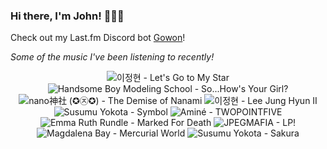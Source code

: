 ### Hi there, I'm John! 🏄🏻‍♂️

Check out my Last.fm Discord bot [Gowon](http://gowon.ca)!

_Some of the music I've been listening to recently!_


<!-- lastfm -->
<p align="center"><img src="https://lastfm.freetls.fastly.net/i/u/64s/aea83b0740e5460ec63b5f8d181d8ca4.png" title="이정현 - Let's Go to My Star"> <img src="https://lastfm.freetls.fastly.net/i/u/64s/68f34c23b922c23bd27b1dc5f044010e.jpg" title="Handsome Boy Modeling School - So...How's Your Girl?"> <img src="https://lastfm.freetls.fastly.net/i/u/64s/fbf23d0c424de974a904fda3b523f5bc.jpg" title="nano神社 (✪㉨✪) - The Demise of Nanami"> <img src="https://lastfm.freetls.fastly.net/i/u/64s/86a720f82226b133f33e80346b6e5987.png" title="이정현 - Lee Jung Hyun II"> <img src="https://lastfm.freetls.fastly.net/i/u/64s/954ccffca43551bbcd3991f92dd49a1a.png" title="Susumu Yokota - Symbol"> <img src="https://lastfm.freetls.fastly.net/i/u/64s/adbdfabf659b4c3480ecc35d03747764.jpg" title="Aminé - TWOPOINTFIVE"> <img src="https://lastfm.freetls.fastly.net/i/u/64s/8acd892fd683a67dbb8a87734c1eb94d.jpg" title="Emma Ruth Rundle - Marked For Death"> <img src="https://lastfm.freetls.fastly.net/i/u/64s/824d6fe0b424b132b67dd6ab6ec0720a.png" title="JPEGMAFIA - LP!"> <img src="https://lastfm.freetls.fastly.net/i/u/64s/c1b18f7dd5f2b262a96288bfa2330ad2.jpg" title="Magdalena Bay - Mercurial World"> <img src="https://lastfm.freetls.fastly.net/i/u/64s/725d0e51abd45025e0e19e3f3dcb94ea.jpg" title="Susumu Yokota - Sakura"> </p>
